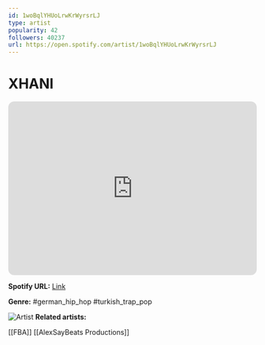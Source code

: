 ```yaml
---
id: 1woBqlYHUoLrwKrWyrsrLJ
type: artist
popularity: 42
followers: 40237
url: https://open.spotify.com/artist/1woBqlYHUoLrwKrWyrsrLJ
---
```

# XHANI

<iframe style="border-radius:12px" src="https://open.spotify.com/embed/artist/1woBqlYHUoLrwKrWyrsrLJ" width="100%" height="352" frameBorder="0" allowfullscreen="" allow="autoplay; clipboard-write; encrypted-media; fullscreen; picture-in-picture" loading="lazy"></iframe>

**Spotify URL:** [Link](https://open.spotify.com/artist/1woBqlYHUoLrwKrWyrsrLJ)

**Genre:**  #german_hip_hop #turkish_trap_pop

![Artist](https://i.scdn.co/image/ab6761610000e5ebaac1f19eb0d9745d226cde5f)
**Related artists:**

[[FBA]]
[[AlexSayBeats Productions]]
